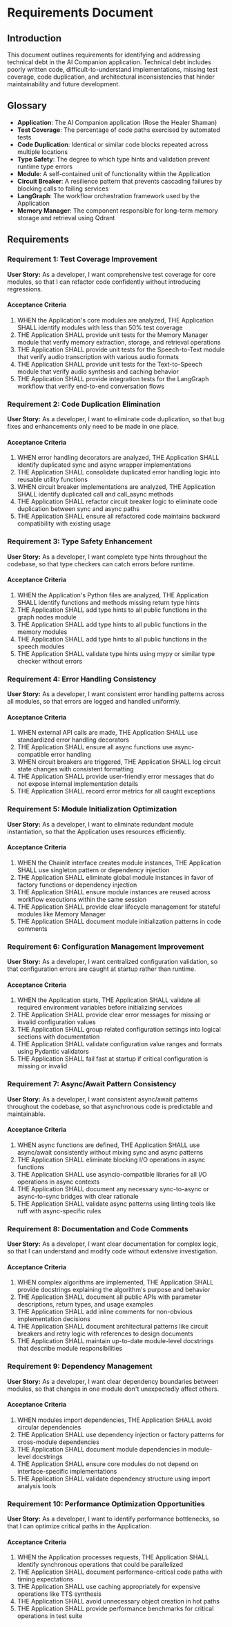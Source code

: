 # Requirements Document

## Introduction

This document outlines requirements for identifying and addressing technical debt in the AI Companion application. Technical debt includes poorly written code, difficult-to-understand implementations, missing test coverage, code duplication, and architectural inconsistencies that hinder maintainability and future development.

## Glossary

- **Application**: The AI Companion application (Rose the Healer Shaman)
- **Test Coverage**: The percentage of code paths exercised by automated tests
- **Code Duplication**: Identical or similar code blocks repeated across multiple locations
- **Type Safety**: The degree to which type hints and validation prevent runtime type errors
- **Module**: A self-contained unit of functionality within the Application
- **Circuit Breaker**: A resilience pattern that prevents cascading failures by blocking calls to failing services
- **LangGraph**: The workflow orchestration framework used by the Application
- **Memory Manager**: The component responsible for long-term memory storage and retrieval using Qdrant

## Requirements

### Requirement 1: Test Coverage Improvement

**User Story:** As a developer, I want comprehensive test coverage for core modules, so that I can refactor code confidently without introducing regressions.

#### Acceptance Criteria

1. WHEN the Application's core modules are analyzed, THE Application SHALL identify modules with less than 50% test coverage
2. THE Application SHALL provide unit tests for the Memory Manager module that verify memory extraction, storage, and retrieval operations
3. THE Application SHALL provide unit tests for the Speech-to-Text module that verify audio transcription with various audio formats
4. THE Application SHALL provide unit tests for the Text-to-Speech module that verify audio synthesis and caching behavior
5. THE Application SHALL provide integration tests for the LangGraph workflow that verify end-to-end conversation flows

### Requirement 2: Code Duplication Elimination

**User Story:** As a developer, I want to eliminate code duplication, so that bug fixes and enhancements only need to be made in one place.

#### Acceptance Criteria

1. WHEN error handling decorators are analyzed, THE Application SHALL identify duplicated sync and async wrapper implementations
2. THE Application SHALL consolidate duplicated error handling logic into reusable utility functions
3. WHEN circuit breaker implementations are analyzed, THE Application SHALL identify duplicated call and call_async methods
4. THE Application SHALL refactor circuit breaker logic to eliminate code duplication between sync and async paths
5. THE Application SHALL ensure all refactored code maintains backward compatibility with existing usage

### Requirement 3: Type Safety Enhancement

**User Story:** As a developer, I want complete type hints throughout the codebase, so that type checkers can catch errors before runtime.

#### Acceptance Criteria

1. WHEN the Application's Python files are analyzed, THE Application SHALL identify functions and methods missing return type hints
2. THE Application SHALL add type hints to all public functions in the graph nodes module
3. THE Application SHALL add type hints to all public functions in the memory modules
4. THE Application SHALL add type hints to all public functions in the speech modules
5. THE Application SHALL validate type hints using mypy or similar type checker without errors

### Requirement 4: Error Handling Consistency

**User Story:** As a developer, I want consistent error handling patterns across all modules, so that errors are logged and handled uniformly.

#### Acceptance Criteria

1. WHEN external API calls are made, THE Application SHALL use standardized error handling decorators
2. THE Application SHALL ensure all async functions use async-compatible error handling
3. WHEN circuit breakers are triggered, THE Application SHALL log circuit state changes with consistent formatting
4. THE Application SHALL provide user-friendly error messages that do not expose internal implementation details
5. THE Application SHALL record error metrics for all caught exceptions

### Requirement 5: Module Initialization Optimization

**User Story:** As a developer, I want to eliminate redundant module instantiation, so that the Application uses resources efficiently.

#### Acceptance Criteria

1. WHEN the Chainlit interface creates module instances, THE Application SHALL use singleton pattern or dependency injection
2. THE Application SHALL eliminate global module instances in favor of factory functions or dependency injection
3. THE Application SHALL ensure module instances are reused across workflow executions within the same session
4. THE Application SHALL provide clear lifecycle management for stateful modules like Memory Manager
5. THE Application SHALL document module initialization patterns in code comments

### Requirement 6: Configuration Management Improvement

**User Story:** As a developer, I want centralized configuration validation, so that configuration errors are caught at startup rather than runtime.

#### Acceptance Criteria

1. WHEN the Application starts, THE Application SHALL validate all required environment variables before initializing services
2. THE Application SHALL provide clear error messages for missing or invalid configuration values
3. THE Application SHALL group related configuration settings into logical sections with documentation
4. THE Application SHALL validate configuration value ranges and formats using Pydantic validators
5. THE Application SHALL fail fast at startup if critical configuration is missing or invalid

### Requirement 7: Async/Await Pattern Consistency

**User Story:** As a developer, I want consistent async/await patterns throughout the codebase, so that asynchronous code is predictable and maintainable.

#### Acceptance Criteria

1. WHEN async functions are defined, THE Application SHALL use async/await consistently without mixing sync and async patterns
2. THE Application SHALL eliminate blocking I/O operations in async functions
3. THE Application SHALL use asyncio-compatible libraries for all I/O operations in async contexts
4. THE Application SHALL document any necessary sync-to-async or async-to-sync bridges with clear rationale
5. THE Application SHALL validate async patterns using linting tools like ruff with async-specific rules

### Requirement 8: Documentation and Code Comments

**User Story:** As a developer, I want clear documentation for complex logic, so that I can understand and modify code without extensive investigation.

#### Acceptance Criteria

1. WHEN complex algorithms are implemented, THE Application SHALL provide docstrings explaining the algorithm's purpose and behavior
2. THE Application SHALL document all public APIs with parameter descriptions, return types, and usage examples
3. THE Application SHALL add inline comments for non-obvious implementation decisions
4. THE Application SHALL document architectural patterns like circuit breakers and retry logic with references to design documents
5. THE Application SHALL maintain up-to-date module-level docstrings that describe module responsibilities

### Requirement 9: Dependency Management

**User Story:** As a developer, I want clear dependency boundaries between modules, so that changes in one module don't unexpectedly affect others.

#### Acceptance Criteria

1. WHEN modules import dependencies, THE Application SHALL avoid circular dependencies
2. THE Application SHALL use dependency injection or factory patterns for cross-module dependencies
3. THE Application SHALL document module dependencies in module-level docstrings
4. THE Application SHALL ensure core modules do not depend on interface-specific implementations
5. THE Application SHALL validate dependency structure using import analysis tools

### Requirement 10: Performance Optimization Opportunities

**User Story:** As a developer, I want to identify performance bottlenecks, so that I can optimize critical paths in the Application.

#### Acceptance Criteria

1. WHEN the Application processes requests, THE Application SHALL identify synchronous operations that could be parallelized
2. THE Application SHALL document performance-critical code paths with timing expectations
3. THE Application SHALL use caching appropriately for expensive operations like TTS synthesis
4. THE Application SHALL avoid unnecessary object creation in hot paths
5. THE Application SHALL provide performance benchmarks for critical operations in test suite
